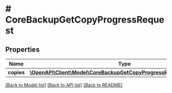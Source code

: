 # # CoreBackupGetCopyProgressRequest

## Properties

Name | Type | Description | Notes
------------ | ------------- | ------------- | -------------
**copies** | [**\OpenAPI\Client\Model\CoreBackupGetCopyProgressRequestCopiesInner[]**](CoreBackupGetCopyProgressRequestCopiesInner.md) |  |

[[Back to Model list]](../../README.md#models) [[Back to API list]](../../README.md#endpoints) [[Back to README]](../../README.md)
